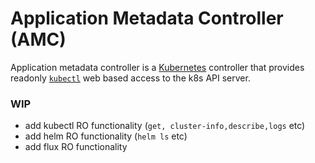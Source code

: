# Application Metadata Controller (AMC)

Application metadata controller is a [Kubernetes](https://kubernetes.io/) controller that provides readonly [`kubectl`](https://kubernetes.io/docs/reference/kubectl/overview/) web based access to the k8s API server.


### WIP

  - add kubectl RO functionality (`get, cluster-info,describe,logs` etc)
  - add helm RO functionality (`helm ls` etc)
  - add flux RO functionality
